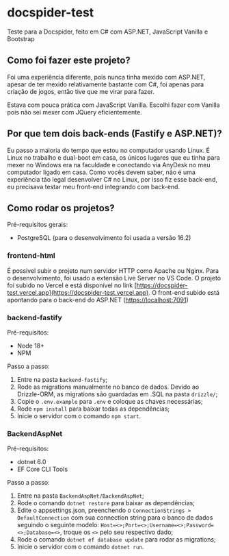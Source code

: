 # docspider-test
Teste para a Docspider, feito em C# com ASP.NET, JavaScript Vanilla e Bootstrap


## Como foi fazer este projeto?

Foi uma experiência diferente, pois nunca tinha mexido com ASP.NET, apesar de ter mexido relativamente bastante com C#, foi apenas para criação de jogos, então tive que me virar para fazer.

Estava com pouca prática com JavaScript Vanilla. Escolhi fazer com Vanilla pois não sei mexer com JQuery eficientemente.


## Por que tem dois back-ends (Fastify e ASP.NET)?

Eu passo a maioria do tempo que estou no computador usando Linux. É Linux no trabalho e dual-boot em casa, os únicos lugares que eu tinha para mexer no Windows era na faculdade e conectando via AnyDesk no meu computador ligado em casa. Como vocês devem saber, não é uma experiência tão legal desenvolver C# no Linux, por isso fiz esse back-end, eu precisava testar meu front-end integrando com back-end.


## Como rodar os projetos?

Pré-requisitos gerais:
- PostgreSQL (para o desenvolvimento foi usada a versão 16.2)

### frontend-html

É possível subir o projeto num servidor HTTP como Apache ou Nginx. Para o desenvolvimento, foi usado a extensão Live Server no VS Code. O projeto foi subido no Vercel e está disponível no link [https://docspider-test.vercel.app](https://docspider-test.vercel.app). O front-end subido está apontando para o back-end do ASP.NET ([https://localhost:7091](https://localhost:7091))

### backend-fastify

Pré-requisitos:
- Node 18+
- NPM

Passo a passo:
1. Entre na pasta `backend-fastify`;
1. Rode as migrations manualmente no banco de dados. Devido ao Drizzle-ORM, as migrations são guardadas em .SQL na pasta `drizzle/`;
1. Copie o `.env.example` para `.env` e coloque as chaves necessárias;
1. Rode `npm install` para baixar todas as dependências;
1. Inicie o servidor com o comando `npm start`.

### BackendAspNet

Pré-requisitos:
- dotnet 6.0
- EF Core CLI Tools

Passo a passo:
1. Entre na pasta `BackendAspNet/BackendAspNet`;
1. Rode o comando `dotnet restore` para baixar as dependências;
1. Edite o appsettings.json, preenchendo o `ConnectionStrings > DefaultConnection` com sua connection string para o banco de dados seguindo o seguinte modelo: `Host=<>;Port=<>;Username=<>;Password=<>;Database=<>`, troque os `<>` pelo seu respectivo dado;
1. Rode o comando `dotnet ef database update` para rodar as migrations;
1. Inicie o servidor com o comando `dotnet run`.

